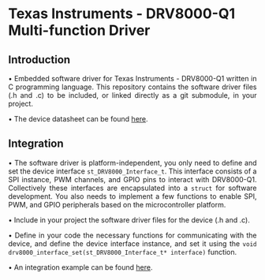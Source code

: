# Texas Instruments - DRV8000-Q1 Multi-function Driver

## Introduction

<p align="justify">&bull; Embedded software driver for Texas Instruments - DRV8000-Q1 written in C programming language. This repository contains the software driver files (.h and .c) to be included, or linked directly as a git submodule, in your project.</p>

<p style="text-align: justify;">&bull; The device datasheet can be found <a href="https://www.ti.com/product/DRV8000-Q1">here</a>.</p>

## Integration

<p align="justify">&bull; The software driver is platform-independent, you only need to define and set the device interface <code>st_DRV8000_Interface_t</code>. This interface consists of a SPI instance, PWM channels, and GPIO pins to interact with DRV8000-Q1. Collectively these interfaces are encapsulated into a <code>struct</code> for software development. You also needs to implement a few functions to enable SPI, PWM, and GPIO peripherals based on the microcontroller platform.</p>

<p align="justify">&bull; Include in your project the software driver files for the device (.h and .c).</p>

<p align="justify">&bull; Define in your code the necessary functions for communicating with the device, and define the device interface instance, and set it using the <code>void drv8000_interface_set(st_DRV8000_Interface_t* interface)</code> function.</p>

<p style="text-align: justify;">&bull; An integration example can be found <a href="https://github.com/ThinhLe881/Drivers_Demo">here</a>.</p>
